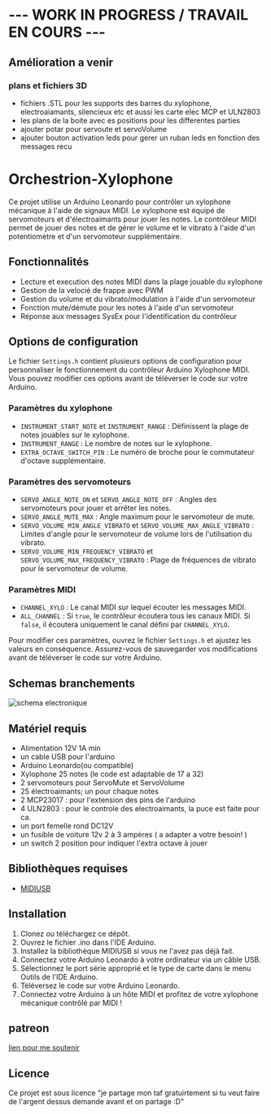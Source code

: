# --- WORK IN PROGRESS / TRAVAIL EN COURS ---

## Amélioration a venir
### plans et fichiers 3D
 -  fichiers .STL pour les supports des barres du xylophone, electroaiamants, silencieux etc et aussi les carte elec MCP et ULN2803
 -  les plans de la boite avec es positions pour les differentes parties
 -  ajouter potar pour servoute et servoVolume
 -  ajouter bouton activation leds pour gerer un ruban leds en fonction des messages recu

# Orchestrion-Xylophone

Ce projet utilise un Arduino Leonardo pour contrôler un xylophone mécanique à l'aide de signaux MIDI. Le xylophone est équipé de servomoteurs et d'électroaimants pour jouer les notes. Le contrôleur MIDI permet de jouer des notes et de gérer le volume et le vibrato à l'aide d'un potentiomètre et d'un servomoteur supplémentaire.

## Fonctionnalités

- Lecture et execution des notes MIDI dans la plage jouable du xylophone
- Gestion de la velocié de frappe avec PWM
- Gestion du volume et du vibrato/modulation à l'aide d'un servomoteur 
- Fonction mute/démute pour les notes à l'aide d'un servomoteur 
- Réponse aux messages SysEx pour l'identification du contrôleur

## Options de configuration

Le fichier `Settings.h` contient plusieurs options de configuration pour personnaliser le fonctionnement du contrôleur Arduino Xylophone MIDI. Vous pouvez modifier ces options avant de téléverser le code sur votre Arduino.

### Paramètres du xylophone

- `INSTRUMENT_START_NOTE` et `INSTRUMENT_RANGE` : Définissent la plage de notes jouables sur le xylophone.
- `INSTRUMENT_RANGE` : Le nombre de notes sur le xylophone.
- `EXTRA_OCTAVE_SWITCH_PIN` : Le numéro de broche pour le commutateur d'octave supplémentaire.

### Paramètres des servomoteurs

- `SERVO_ANGLE_NOTE_ON` et `SERVO_ANGLE_NOTE_OFF` : Angles des servomoteurs pour jouer et arrêter les notes.
- `SERVO_ANGLE_MUTE_MAX` : Angle maximum pour le servomoteur de mute.
- `SERVO_VOLUME_MIN_ANGLE_VIBRATO` et `SERVO_VOLUME_MAX_ANGLE_VIBRATO` : Limites d'angle pour le servomoteur de volume lors de l'utilisation du vibrato.
- `SERVO_VOLUME_MIN_FREQUENCY_VIBRATO` et `SERVO_VOLUME_MAX_FREQUENCY_VIBRATO` : Plage de fréquences de vibrato pour le servomoteur de volume.

### Paramètres MIDI

- `CHANNEL_XYLO` : Le canal MIDI sur lequel écouter les messages MIDI.
- `ALL_CHANNEL` : Si `true`, le contrôleur écoutera tous les canaux MIDI. Si `false`, il écoutera uniquement le canal défini par `CHANNEL_XYLO`.

Pour modifier ces paramètres, ouvrez le fichier `Settings.h` et ajustez les valeurs en conséquence. Assurez-vous de sauvegarder vos modifications avant de téléverser le code sur votre Arduino.


## Schemas branchements
![schema electronique](https://github.com/glloq/Orchestrion-Xylophone/blob/main/schemas.png?raw=true)

## Matériel requis
- Alimentation 12V 1A min 
- un cable USB pour l'arduino
- Arduino Leonardo(ou compatible) 
- Xylophone 25 notes (le code est adaptable de 17 a 32) 
- 2 servomoteurs pour ServoMute et ServoVolume
- 25 électroaimants; un pour chaque notes
- 2 MCP23017 : pour l'extension des pins de l'arduino
- 4 ULN2803 : pour le controle des electroaimants, la puce est faite pour ca.
- un port femelle rond DC12V
- un fusible de voiture 12v 2 à 3 ampères ( a adapter a votre besoin! )
- un switch 2 position pour indiquer l'extra octave à jouer

## Bibliothèques requises

- [MIDIUSB](https://github.com/arduino-libraries/MIDIUSB)

## Installation

1. Clonez ou téléchargez ce dépôt.
2. Ouvrez le fichier .ino dans l'IDE Arduino.
3. Installez la bibliothèque MIDIUSB si vous ne l'avez pas déjà fait.
4. Connectez votre Arduino Leonardo à votre ordinateur via un câble USB.
5. Sélectionnez le port série approprié et le type de carte dans le menu Outils de l'IDE Arduino.
6. Téléversez le code sur votre Arduino Leonardo.
7. Connectez votre Arduino à un hôte MIDI et profitez de votre xylophone mécanique contrôlé par MIDI !

## patreon 
[lien pour me soutenir](https://patreon.com/user?u=2656559&utm_medium=clipboard_copy&utm_source=copyLink&utm_campaign=creatorshare_creator&utm_content=join_link) 

## Licence

Ce projet est sous licence "je partage mon taf gratuirtement si tu veut faire de l'argent dessus demande avant et on partage :D"
